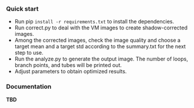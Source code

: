### Quick start
- Run pip `install -r requirements.txt` to install the dependencies.
- Run correct.py to deal with the VM images to create shadow-corrected images. 
- Among the corrected images, check the image quality and choose a target mean and a target std according to the summary.txt for the next step to use.
- Run the analyze.py to generate the output image. The number of loops, branch points, and tubes will be printed out. 
- Adjust parameters to obtain optimized results. 

### Documentation
**TBD**